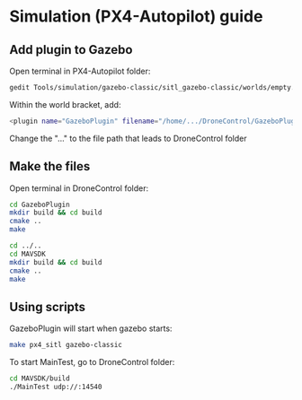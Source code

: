 # Simulation (PX4-Autopilot) guide

## Add plugin to Gazebo

Open terminal in PX4-Autopilot folder: 
```bash
gedit Tools/simulation/gazebo-classic/sitl_gazebo-classic/worlds/empty.world
```

Within the world bracket, add:
```bash
<plugin name="GazeboPlugin" filename="/home/.../DroneControl/GazeboPlugin/build/libGazeboPlugin.so"/>
```
Change the "..." to the file path that leads to DroneControl folder

## Make the files

Open terminal in DroneControl folder:
```bash
cd GazeboPlugin
mkdir build && cd build
cmake ..
make

cd ../..
cd MAVSDK
mkdir build && cd build
cmake ..
make
```

## Using scripts

GazeboPlugin will start when gazebo starts:
```bash
make px4_sitl gazebo-classic
```

To start MainTest, go to DroneControl folder:
```bash
cd MAVSDK/build
./MainTest udp://:14540
```